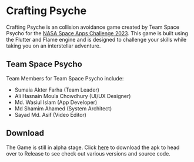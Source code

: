 # Crafting Psyche
Crafting Psyche is an collision avoidance game created by Team Space Psycho for the [NASA Space Apps Challenge 2023](https://www.spaceappschallenge.org/). This game is built using the Flutter and Flame engine and is designed to challenge your skills while taking you on an interstellar adventure. 

## Team Space Psycho
Team Members for Team Space Psycho include:

- Sumaia Akter Farha (Team Leader)
- Ali Hasnain Moula Chowdhury (UI/UX Designer)
- Md. Wasiul Islam (App Developer)
- Md Shamim Ahamed (System Architect)
- Sayad Md. Asif (Video Editor)

## Download
The Game is still in alpha stage. Click [here](https://github.com/Zimmer550i/Crafting-Psyche/releases/download/v0.1-alpha/app-release.apk) to download the apk to head over to Release to see check out various versions and source code.
